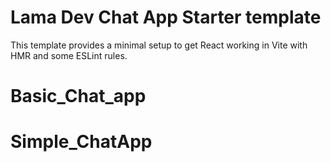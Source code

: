 # Lama Dev Chat App Starter template

This template provides a minimal setup to get React working in Vite with HMR and some ESLint rules.
# Basic_Chat_app
# Simple_ChatApp
